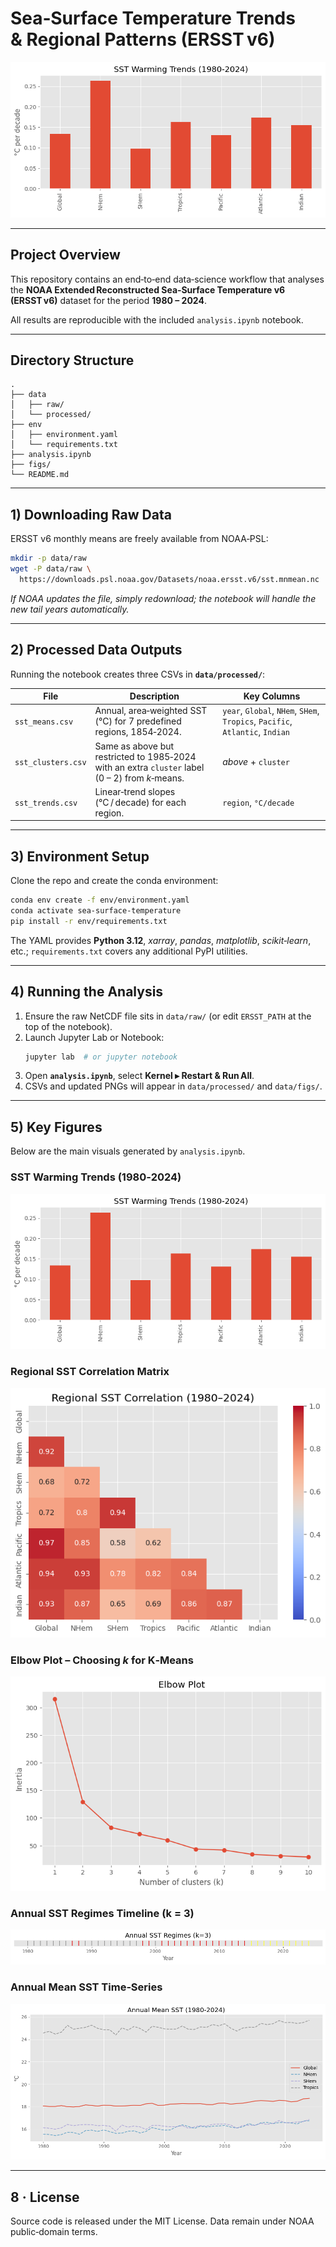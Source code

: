 # Sea‑Surface Temperature Trends & Regional Patterns (ERSST v6)

![Global SST Warming Bar Chart](./figs/bar_chart.png)

---

## Project Overview
This repository contains an end‑to‑end data‑science workflow that analyses the **NOAA Extended Reconstructed Sea‑Surface Temperature v6 (ERSST v6)** dataset for the period **1980 – 2024**.  

All results are reproducible with the included `analysis.ipynb` notebook.

---

## Directory Structure
```
.
├── data
│   ├── raw/                 
│   └── processed/           
├── env
│   ├── environment.yaml     
│   └── requirements.txt     
├── analysis.ipynb           
├── figs/
└── README.md
```

---

## 1) Downloading Raw Data
ERSST v6 monthly means are freely available from NOAA‑PSL:

```bash
mkdir -p data/raw
wget -P data/raw \
  https://downloads.psl.noaa.gov/Datasets/noaa.ersst.v6/sst.mnmean.nc
```

*If NOAA updates the file, simply redownload; the notebook will handle the new tail years automatically.*

---

## 2) Processed Data Outputs
Running the notebook creates three CSVs in **`data/processed/`**:

| File | Description | Key Columns |
|------|-------------|-------------|
| `sst_means.csv` | Annual, area‑weighted SST (°C) for 7 predefined regions, 1854‑2024. | `year`, `Global`, `NHem`, `SHem`, `Tropics`, `Pacific`, `Atlantic`, `Indian` |
| `sst_clusters.csv` | Same as above but restricted to 1985‑2024 with an extra `cluster` label (0 – 2) from $k$‑means. | _above_ + `cluster` |
| `sst_trends.csv` | Linear‑trend slopes (°C / decade) for each region. | `region`, `°C/decade` |

---

## 3) Environment Setup
Clone the repo and create the conda environment:

```bash
conda env create -f env/environment.yaml
conda activate sea-surface-temperature
pip install -r env/requirements.txt
```

The YAML provides **Python 3.12**, _xarray_, _pandas_, _matplotlib_, _scikit‑learn_, etc.; `requirements.txt` covers any additional PyPI utilities.

---

## 4) Running the Analysis
1. Ensure the raw NetCDF file sits in `data/raw/` (or edit `ERSST_PATH` at the top of the notebook).  
2. Launch Jupyter Lab or Notebook:
   ```bash
   jupyter lab  # or jupyter notebook
   ```
3. Open **`analysis.ipynb`**, select **Kernel ▸ Restart & Run All**.  
4. CSVs and updated PNGs will appear in `data/processed/` and `data/figs/`.

---

## 5) Key Figures
Below are the main visuals generated by `analysis.ipynb`.

### SST Warming Trends (1980‑2024)
![SST Warming Trends](./figs/bar_chart.png)

### Regional SST Correlation Matrix
![Regional Correlation Heat‑map](./figs/corr_heatmap.png)

### Elbow Plot – Choosing _k_ for K‑Means
![Elbow plot](./figs/elbow_plot.png)

### Annual SST Regimes Timeline (k = 3)
![SST Regime Timeline](./figs/sst_timeline.png)

### Annual Mean SST Time‑Series
![Time‑series](./figs/time_series.png)

---

## 8 · License
Source code is released under the MIT License.  Data remain under NOAA public‑domain terms.
